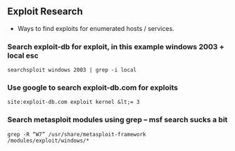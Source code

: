 ## Exploit Research

- Ways to find exploits for enumerated hosts / services.


### Search exploit-db for exploit, in this example windows 2003 + local esc
```
searchsploit windows 2003 | grep -i local
```

### Use google to search exploit-db.com for exploits
```
site:exploit-db.com exploit kernel &lt;= 3
```

### Search metasploit modules using grep – msf search sucks a bit
```
grep -R “W7” /usr/share/metasploit-framework
/modules/exploit/windows/*
```
